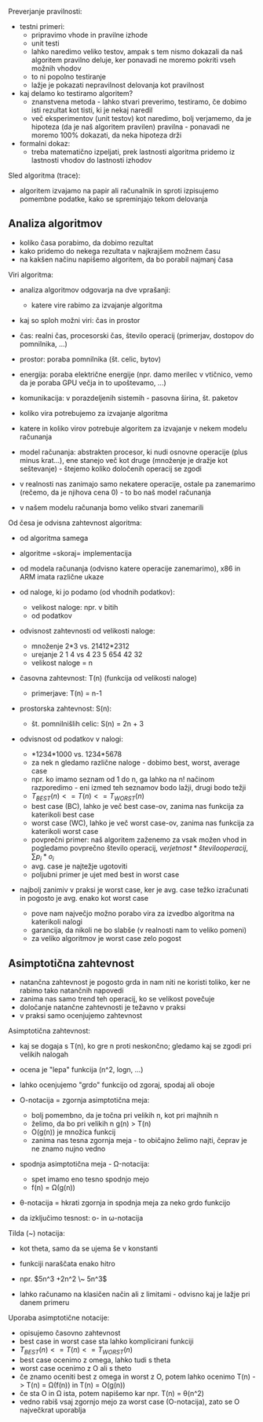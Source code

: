 Preverjanje pravilnosti:
- testni primeri:
	- pripravimo vhode in pravilne izhode
	- unit testi
	- lahko naredimo veliko testov, ampak s tem nismo dokazali da naš algoritem pravilno deluje, ker ponavadi ne moremo pokriti vseh možnih vhodov
	- to ni popolno testiranje
	- lažje je pokazati nepravilnost delovanja kot pravilnost
- kaj delamo ko testiramo algoritem?
	- znanstvena metoda - lahko stvari preverimo, testiramo, če dobimo isti rezultat kot tisti, ki je nekaj naredil
	- več eksperimentov (unit testov) kot naredimo, bolj verjamemo, da je hipoteza (da je naš algoritem pravilen) pravilna - ponavadi ne moremo 100% dokazati, da neka hipoteza drži
- formalni dokaz:
	- treba matematično izpeljati, prek lastnosti algoritma pridemo iz lastnosti vhodov do lastnosti izhodov

Sled algoritma (trace):
- algoritem izvajamo na papir ali računalnik in sproti izpisujemo pomembne podatke, kako se spreminjajo tekom delovanja

## Analiza algoritmov

- koliko časa porabimo, da dobimo rezultat
- kako pridemo do nekega rezultata v najkrajšem možnem času
- na kakšen načinu napišemo algoritem, da bo porabil najmanj časa

Viri algoritma:
- analiza algoritmov odgovarja na dve vprašanji:
	- katere vire rabimo za izvajanje algoritma
- kaj so sploh možni viri: čas in prostor
- čas: realni čas, procesorski čas, število operacij (primerjav, dostopov do pomnilnika, ...)
- prostor: poraba pomnilnika (št. celic, bytov)
- energija: poraba električne energije (npr. damo merilec v vtičnico, vemo da je poraba GPU večja in to upoštevamo, ...)
- komunikacija: v porazdeljenih sistemih - pasovna širina, št. paketov
- koliko vira potrebujemo za izvajanje algoritma

- katere in koliko virov potrebuje algoritem za izvajanje v nekem modelu računanja
- model računanja: abstrakten procesor, ki nudi osnovne operacije (plus minus krat...), ene stanejo več kot druge (množenje je dražje kot seštevanje) - štejemo koliko določenih operacij se zgodi
- v realnosti nas zanimajo samo nekatere operacije, ostale pa zanemarimo (rečemo, da je njihova cena 0) - to bo naš model računanja
- v našem modelu računanja bomo veliko stvari zanemarili

Od česa je odvisna zahtevnost algoritma:
- od algoritma samega
- algoritme =skoraj= implementacija
- od modela računanja (odvisno katere operacije zanemarimo), x86 in ARM imata različne ukaze
- od naloge, ki jo podamo (od vhodnih podatkov):
	- velikost naloge: npr. v bitih
	- od podatkov
- odvisnost zahtevnosti od velikosti naloge:
	- množenje 2\*3 vs. 21412\*2312
	- urejanje 2 1 4 vs 4 23 5 654  42 32
	- velikost naloge = n
- časovna zahtevnost: T(n) (funkcija od velikosti naloge)
	- primerjave: T(n) = n-1
- prostorska zahtevnost: S(n):
	- št. pomnilnišlih celic: S(n) = 2n + 3
- odvisnost od podatkov v nalogi:
	- \*1234\*1000 vs. 1234\*5678
	- za nek n gledamo različne naloge - dobimo best, worst, average case
	- npr. ko imamo seznam od 1 do n, ga lahko na n! načinom razporedimo - eni izmed teh seznamov bodo lažji, drugi bodo težji
	- $T_{BEST}(n) <= T(n) <= T_{WORST}(n)$
	- best case (BC), lahko je več best case-ov, zanima nas funkcija za katerikoli best case
	- worst case (WC), lahko je več worst case-ov, zanima nas funkcija za katerikoli worst case
	- povprečni primer: naš algoritem zaženemo za vsak možen vhod in pogledamo povprečno število operacij, $verjetnost * število operacij$, $\sum p_i * o_i$ 
	- avg. case je najtežje ugotoviti
	- poljubni primer je ujet med best in worst case

- najbolj zanimiv v praksi je worst case, ker je avg. case težko izračunati in pogosto je avg. enako kot worst case
	- pove nam največjo možno porabo vira za izvedbo algoritma na katerikoli nalogi
	- garancija, da nikoli ne bo slabše (v realnosti nam to veliko pomeni)
	- za veliko algoritmov je worst case zelo pogost
## Asimptotična zahtevnost

- natančna zahtevnost je pogosto grda in nam niti ne koristi toliko, ker ne rabimo tako natančnih napovedi
- zanima nas samo trend teh operacij, ko se velikost povečuje
- določanje natančne zahtevnosti je težavno v praksi
- v praksi samo ocenjujemo zahtevnost

Asimptotična zahtevnost:
- kaj se dogaja s T(n), ko gre n proti neskončno; gledamo kaj se zgodi pri velikih nalogah
- ocena je "lepa" funkcija (n^2, logn, ...)

- lahko ocenjujemo "grdo" funkcijo od zgoraj, spodaj ali oboje

- O-notacija = zgornja asimptotična meja:
	- bolj pomembno, da je točna pri velikih n, kot pri majhnih n
	- želimo, da bo pri velikih n g(n) > T(n)
	- O(g(n)) je množica funkcij
	- zanima nas tesna zgornja meja - to običajno želimo najti, čeprav je ne znamo nujno vedno

- spodnja asimptotična meja - Ω-notacija:
	- spet imamo eno tesno spodnjo mejo
	- f(n) = Ω(g(n))
- θ-notacija = hkrati zgornja in spodnja meja za neko grdo funkcijo

- da izključimo tesnost: o- in ω-notacija

Tilda (~) notacija:
- kot theta, samo da se ujema še v konstanti
- funkciji naraščata enako hitro
- npr. $5n^3 +2n^2 \~ 5n^3$

- lahko računamo na klasičen način ali z limitami - odvisno kaj je lažje pri danem primeru

Uporaba asimptotične notacije:
- opisujemo časovno zahtevnost
- best case in worst case sta lahko komplicirani funkciji
- $T_{BEST}(n) <= T(n) <= T_{WORST}(n)$
- best case ocenimo z omega, lahko tudi s theta
- worst case ocenimo z O ali s theto
- če znamo oceniti best z omega in worst z O, potem lahko ocenimo T(n) -> T(n) = Ω(f(n)) in T(n) = O(g(n))
- če sta O in Ω ista, potem napišemo kar npr. T(n) = θ(n^2)
- vedno rabiš vsaj zgornjo mejo za worst case (O-notacija), zato se O največkrat uporablja